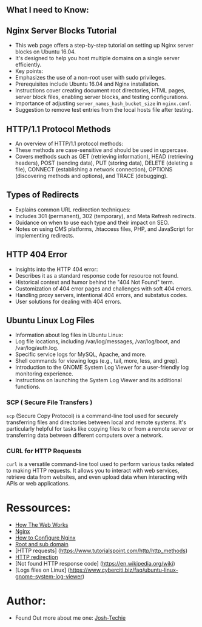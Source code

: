 ## What I need to Know:

## Nginx Server Blocks Tutorial

- This web page offers a step-by-step tutorial on setting up Nginx server blocks on Ubuntu 16.04.
- It's designed to help you host multiple domains on a single server efficiently.
- Key points:
- Emphasizes the use of a non-root user with sudo privileges.
- Prerequisites include Ubuntu 16.04 and Nginx installation.
- Instructions cover creating document root directories, HTML pages, server block files, enabling server blocks, and testing configurations.
- Importance of adjusting `server_names_hash_bucket_size` in `nginx.conf`.
- Suggestion to remove test entries from the local hosts file after testing.

## HTTP/1.1 Protocol Methods

- An overview of HTTP/1.1 protocol methods:
- These methods are case-sensitive and should be used in uppercase.
- Covers methods such as GET (retrieving information), HEAD (retrieving headers), POST (sending data), PUT (storing data), DELETE (deleting a file), CONNECT (establishing a network connection), OPTIONS (discovering methods and options), and TRACE (debugging).

## Types of Redirects

- Explains common URL redirection techniques:
- Includes 301 (permanent), 302 (temporary), and Meta Refresh redirects.
- Guidance on when to use each type and their impact on SEO.
- Notes on using CMS platforms, .htaccess files, PHP, and JavaScript for implementing redirects.

## HTTP 404 Error

- Insights into the HTTP 404 error:
- Describes it as a standard response code for resource not found.
- Historical context and humor behind the "404 Not Found" term.
- Customization of 404 error pages and challenges with soft 404 errors.
- Handling proxy servers, intentional 404 errors, and substatus codes.
- User solutions for dealing with 404 errors.

## Ubuntu Linux Log Files

- Information about log files in Ubuntu Linux:
- Log file locations, including /var/log/messages, /var/log/boot, and /var/log/auth.log.
- Specific service logs for MySQL, Apache, and more.
- Shell commands for viewing logs (e.g., tail, more, less, and grep).
- Introduction to the GNOME System Log Viewer for a user-friendly log monitoring experience.
- Instructions on launching the System Log Viewer and its additional functions.

### SCP ( Secure File Transfers )

`scp` (Secure Copy Protocol) is a command-line tool used for securely transferring files and directories between local and remote systems. It's particularly helpful for tasks like copying files to or from a remote server or transferring data between different computers over a network.

### CURL for HTTP Requests

`curl` is a versatile command-line tool used to perform various tasks related to making HTTP requests. It allows you to interact with web services, retrieve data from websites, and even upload data when interacting with APIs or web applications.

# Ressources:

- [How The Web Works](https://developer.mozilla.org/en-US/docs/Learn/Getting_started_with_the_web/How_the_Web_works)
- [Nginx](https://en.wikipedia.org/wiki/Nginx)
- [How to Configure Nginx](https://www.digitalocean.com/community/tutorials/how-to-set-up-nginx-server-blocks-virtual-hosts-on-ubuntu-16-04)
- [Root and sub domain](https://landingi.com/help/domains-vs-subdomains/)
- [HTTP requests] (https://www.tutorialspoint.com/http/http_methods)
- [HTTP redirection](https://moz.com/learn/seo/redirection)
- [Not found HTTP response code] (https://en.wikipedia.org/wiki)
- [Logs files on Linux] (https://www.cyberciti.biz/faq/ubuntu-linux-gnome-system-log-viewer)


# Author:

- Found Out more about me one: [Josh-Techie](https://github.com/Josh-techie)
